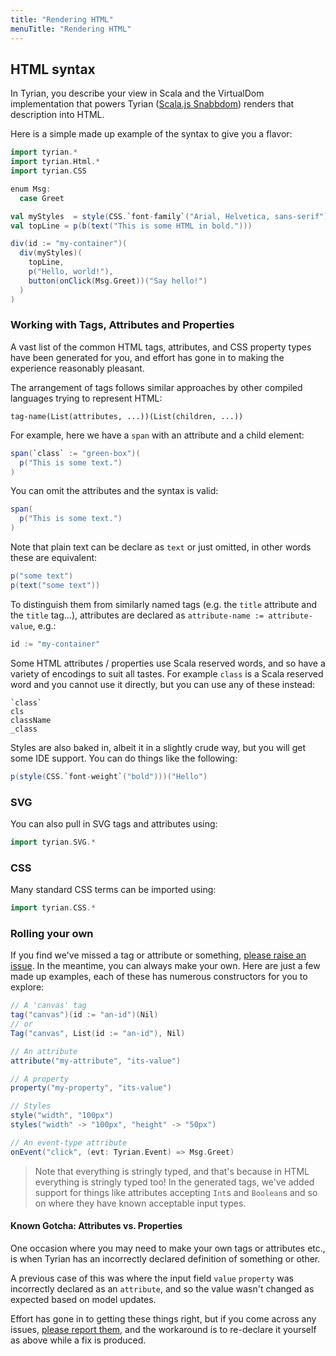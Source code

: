 ```yaml
---
title: "Rendering HTML"
menuTitle: "Rendering HTML"
---
```


## HTML syntax

In Tyrian, you describe your view in Scala and the VirtualDom implementation that powers Tyrian ([Scala.js Snabbdom](https://github.com/buntec/scala-js-snabbdom)) renders that description into HTML.

Here is a simple made up example of the syntax to give you a flavor:

```scala mdoc:js:shared
import tyrian.*
import tyrian.Html.*
import tyrian.CSS

enum Msg:
  case Greet

val myStyles  = style(CSS.`font-family`("Arial, Helvetica, sans-serif"))
val topLine = p(b(text("This is some HTML in bold.")))

div(id := "my-container")(
  div(myStyles)(
    topLine,
    p("Hello, world!"),
    button(onClick(Msg.Greet))("Say hello!")
  )
)
```

### Working with Tags, Attributes and Properties

A vast list of the common HTML tags, attributes, and CSS property types have been generated for you, and effort has gone in to making the experience reasonably pleasant.

The arrangement of tags follows similar approaches by other compiled languages trying to represent HTML:

`tag-name(List(attributes, ...))(List(children, ...))`

For example, here we have a `span` with an attribute and a child element:

```scala mdoc:js
span(`class` := "green-box")(
  p("This is some text.")
)
```

You can omit the attributes and the syntax is valid:

```scala mdoc:js
span(
  p("This is some text.")
)
```

Note that plain text can be declare as `text` or just omitted, in other words these are equivalent:

```scala mdoc:js
p("some text")
p(text("some text"))
```

To distinguish them from similarly named tags (e.g. the `title` attribute and the `title` tag...), attributes are declared as `attribute-name := attribute-value`, e.g.:

```scala mdoc:js
id := "my-container"
```

Some HTML attributes / properties use Scala reserved words, and so have a variety of encodings to suit all tastes. For example `class` is a Scala reserved word and you cannot use it directly, but you can use any of these instead:

```text
`class`
cls
className
_class
```

Styles are also baked in, albeit it in a slightly crude way, but you will get some IDE support. You can do things like the following:

```scala mdoc:js
p(style(CSS.`font-weight`("bold")))("Hello")
```

### SVG

You can also pull in SVG tags and attributes using:

```scala mdoc:js
import tyrian.SVG.*
```

### CSS

Many standard CSS terms can be imported using:

```scala mdoc:js
import tyrian.CSS.*
```

### Rolling your own

If you find we've missed a tag or attribute or something, [please raise an issue](https://github.com/PurpleKingdomGames/tyrian/issues). In the meantime, you can always make your own. Here are just a few made up examples, each of these has numerous constructors for you to explore:

```scala mdoc:js
// A 'canvas' tag
tag("canvas")(id := "an-id")(Nil)
// or
Tag("canvas", List(id := "an-id"), Nil)

// An attribute
attribute("my-attribute", "its-value")

// A property
property("my-property", "its-value")

// Styles
style("width", "100px")
styles("width" -> "100px", "height" -> "50px")

// An event-type attribute
onEvent("click", (evt: Tyrian.Event) => Msg.Greet)
```

> Note that everything is stringly typed, and that's because in HTML everything is stringly typed too! In the generated tags, we've added support for things like attributes accepting `Int`s and `Boolean`s and so on where they have known acceptable input types.

#### Known Gotcha: Attributes vs. Properties

One occasion where you may need to make your own tags or attributes etc., is when Tyrian has an incorrectly declared definition of something or other.

A previous case of this was where the input field `value` `property` was incorrectly declared as an `attribute`, and so the value wasn't changed as expected based on model updates.

Effort has gone in to getting these things right, but if you come across any issues, [please report them](https://github.com/PurpleKingdomGames/tyrian/issues), and the workaround is to re-declare it yourself as above while a fix is produced.
